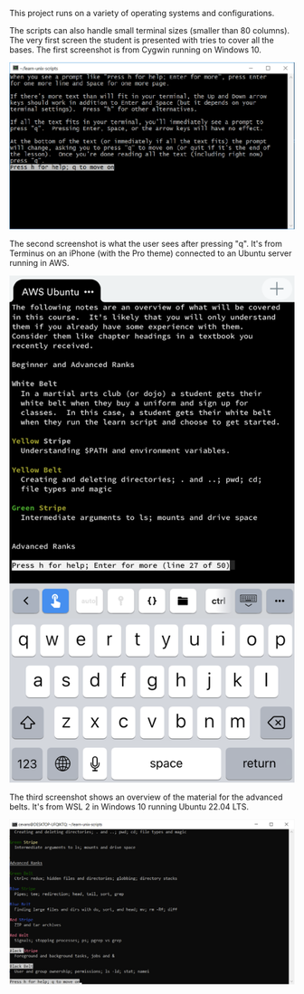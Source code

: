 This project runs on a variety of operating systems and configurations.

The scripts can also handle small terminal sizes (smaller than 80 columns).  The very first screen the student is presented with tries to cover all the bases.  The first screenshot is from Cygwin running on Windows 10.

![A screenshot of the very first screen the user sees](./Welcome-Cygwin-Windows-10.png?raw=true)

The second screenshot is what the user sees after pressing "q".  It's from Terminus on an iPhone (with the Pro theme) connected to an Ubuntu server running in AWS.

![Beginner Material Summary](./Terminus-iPhone-Welcome-Beginner.png)

The third screenshot shows an overview of the material for the advanced belts.  It's from WSL 2 in Windows 10 running Ubuntu 22.04 LTS.

![Advanced Material Summary](./WSL-2-Welcome-Advanced.png)


